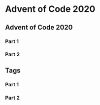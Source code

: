 # Advent of Code 2020
## Advent of Code 2020

### Part 1

### Part 2


## Tags

### Part 1



### Part 2



